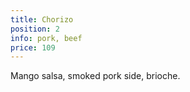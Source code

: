 ```yaml
---
title: Chorizo
position: 2
info: pork, beef
price: 109
---
```


Mango salsa, smoked pork side, brioche.
